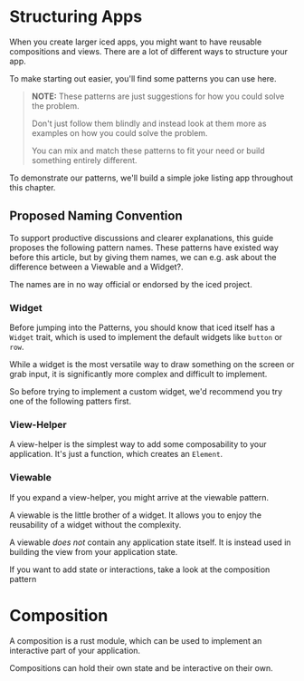 # Structuring Apps
When you create larger iced apps, you might want to have reusable compositions and views.
There are a lot of different ways to structure your app.

To make starting out easier, you'll find some patterns you can use here.

> **NOTE:** These patterns are just suggestions for how you could solve the problem.
>
> Don't just follow them blindly and instead look at them more as examples on how you could solve the problem.
>
> You can mix and match these patterns to fit your need or build something entirely different.

To demonstrate our patterns, we'll build a simple joke listing app throughout this chapter.

## Proposed Naming Convention

To support productive discussions and clearer explanations, this guide proposes the following pattern names.
These patterns have existed way before this article, but by giving them names, we can e.g. ask about the difference between a Viewable and a Widget?.

The names are in no way official or endorsed by the iced project.

### Widget

Before jumping into the Patterns, you should know that iced itself has a `Widget` trait,
which is used to implement the default widgets like `button` or `row`.

While a widget is the most versatile way to draw something on the screen or grab input,
it is significantly more complex and difficult to implement.

So before trying to implement a custom widget, we'd recommend you try one of the following patters first.

### View-Helper

A view-helper is the simplest way to add some composability to your application.
It's just a function, which creates an `Element`.

### Viewable

If you expand a view-helper, you might arrive at the viewable pattern.

A viewable is the little brother of a widget.
It allows you to enjoy the reusability of a widget without the complexity.

A viewable *does not* contain any application state itself.
It is instead used in building the view from your application state.

If you want to add state or interactions, take a look at the composition pattern

# Composition

A composition is a rust module, which can be used to implement an interactive part of your application.

Compositions can hold their own state and be interactive on their own.
